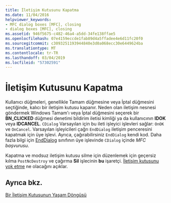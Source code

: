 ```yaml
---
title: İletişim Kutusunu Kapatma
ms.date: 11/04/2016
helpviewer_keywords:
- MFC dialog boxes [MFC], closing
- dialog boxes [MFC], closing
ms.assetid: 946f5675-c482-46a4-a5dd-34fe138ffae5
ms.openlocfilehash: 07e4159eccde1fab89d4a5ffadee4e6d11fc20f0
ms.sourcegitcommit: c3093251193944840e3d0a068ecc30e6449624ba
ms.translationtype: MT
ms.contentlocale: tr-TR
ms.lasthandoff: 03/04/2019
ms.locfileid: "57302591"
---
```

# <a name="closing-the-dialog-box"></a>İletişim Kutusunu Kapatma

Kullanıcı düğmeleri, genellikle Tamam düğmesine veya İptal düğmesini seçtiğinde, kalıcı bir iletişim kutusu kapanır. Neden olan iletişim nesnesi göndermek Windows Tamam'ı veya İptal düğmesini seçerek bir **BN_CLICKED** düğmesi denetimi bildirim iletisi kimliği ya da kullanıcının **IDOK** veya **IDCANCEL**. `CDialog` Varsayılan için bu ileti işleyici işlevleri sağlar: `OnOK` ve `OnCancel`. Varsayılan işleyicileri çağrı `EndDialog` iletişim penceresini kapatmak için üye işlevi. Ayrıca, çağırabilirsiniz `EndDialog` kendi kod. Daha fazla bilgi için [EndDialog](../mfc/reference/cdialog-class.md#enddialog) sınıfının üye işlevinde `CDialog` içinde *MFC başvurusu*.

Kapatma ve modsuz iletişim kutusu silme için düzenlemek için geçersiz kılma `PostNcDestroy` ve çağırma **Sil** işlecinin **bu** işaretçi. [İletişim kutusunu yok etme](../mfc/destroying-the-dialog-box.md) ne olacağını açıklar.

## <a name="see-also"></a>Ayrıca bkz.

[Bir İletişim Kutusunun Yaşam Döngüsü](../mfc/life-cycle-of-a-dialog-box.md)
